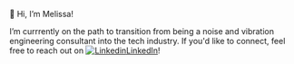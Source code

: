 👋 Hi, I’m Melissa! 

 I’m currrently on the path to transition from being a noise and vibration engineering consultant into the tech industry. If you'd like to connect, feel free to reach out on [![Linkedin](https://i.stack.imgur.com/gVE0j.png)LinkedIn](https://www.linkedin.com/in/melissa-wong-a3786a65/)!



<!---
mel-wong/mel-wong is a ✨ special ✨ repository because its `README.md` (this file) appears on your GitHub profile.
You can click the Preview link to take a look at your changes.
--->
